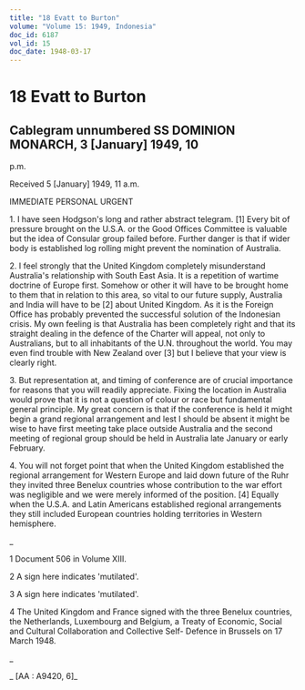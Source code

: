 ```yaml
---
title: "18 Evatt to Burton"
volume: "Volume 15: 1949, Indonesia"
doc_id: 6187
vol_id: 15
doc_date: 1948-03-17
---
```


# 18 Evatt to Burton

## Cablegram unnumbered SS DOMINION MONARCH, 3 [January] 1949, 10

p.m.

Received 5 [January] 1949, 11 a.m.

IMMEDIATE PERSONAL URGENT

1\. I have seen Hodgson's long and rather abstract telegram. [1] Every bit of pressure brought on the U.S.A. or the Good Offices Committee is valuable but the idea of Consular group failed before. Further danger is that if wider body is established log rolling might prevent the nomination of Australia.

2\. I feel strongly that the United Kingdom completely misunderstand Australia's relationship with South East Asia. It is a repetition of wartime doctrine of Europe first. Somehow or other it will have to be brought home to them that in relation to this area, so vital to our future supply, Australia and India will have to be [2] about United Kingdom. As it is the Foreign Office has probably prevented the successful solution of the Indonesian crisis. My own feeling is that Australia has been completely right and that its straight dealing in the defence of the Charter will appeal, not only to Australians, but to all inhabitants of the U.N. throughout the world. You may even find trouble with New Zealand over [3] but I believe that your view is clearly right.

3\. But representation at, and timing of conference are of crucial importance for reasons that you will readily appreciate. Fixing the location in Australia would prove that it is not a question of colour or race but fundamental general principle. My great concern is that if the conference is held it might begin a grand regional arrangement and lest I should be absent it might be wise to have first meeting take place outside Australia and the second meeting of regional group should be held in Australia late January or early February.

4\. You will not forget point that when the United Kingdom established the regional arrangement for Western Europe and laid down future of the Ruhr they invited three Benelux countries whose contribution to the war effort was negligible and we were merely informed of the position. [4] Equally when the U.S.A. and Latin Americans established regional arrangements they still included European countries holding territories in Western hemisphere.

_

1 Document 506 in Volume XIII.

2 A sign here indicates 'mutilated'.

3 A sign here indicates 'mutilated'.

4 The United Kingdom and France signed with the three Benelux countries, the Netherlands, Luxembourg and Belgium, a Treaty of Economic, Social and Cultural Collaboration and Collective Self- Defence in Brussels on 17 March 1948.

_

_ [AA : A9420, 6]_
